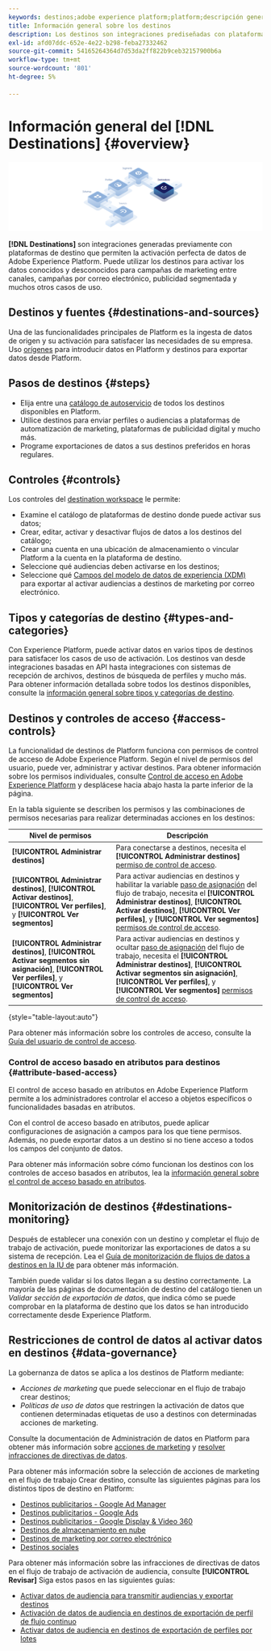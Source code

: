 ```yaml
---
keywords: destinos;adobe experience platform;platform;descripción general de destinos;activar datos;activar;
title: Información general sobre los destinos
description: Los destinos son integraciones prediseñadas con plataformas de destino que permiten la activación perfecta de datos de Adobe Experience Platform. Puede usar Destinos en Adobe Experience Platform para activar los datos conocidos y desconocidos para campañas de marketing entre canales, campañas por correo electrónico, publicidad segmentada y muchos otros casos de uso.
exl-id: afd07ddc-652e-4e22-b298-feba27332462
source-git-commit: 54165264364d7d53da2ff822b9ceb32157900b6a
workflow-type: tm+mt
source-wordcount: '801'
ht-degree: 5%

---
```


# Información general del [!DNL Destinations] {#overview}

![Titular de información general Destinos](./assets/overview/destinations-overview-banner.png)

**[!DNL Destinations]** son integraciones generadas previamente con plataformas de destino que permiten la activación perfecta de datos de Adobe Experience Platform. Puede utilizar los destinos para activar los datos conocidos y desconocidos para campañas de marketing entre canales, campañas por correo electrónico, publicidad segmentada y muchos otros casos de uso.

<div id="recs-overview-body-1"></div>
<div id="recs-overview-body-2"></div>
<div id="recs-overview-body-3"></div>
<div id="recs-overview-body-4"></div>
<div id="recs-overview-body-5"></div>
<div id="recs-overview-body-6"></div>

## Destinos y fuentes {#destinations-and-sources}

Una de las funcionalidades principales de Platform es la ingesta de datos de origen y su activación para satisfacer las necesidades de su empresa. Uso [orígenes](../sources/home.md) para introducir datos en Platform y destinos para exportar datos desde Platform.

## Pasos de destinos {#steps}

* Elija entre una [catálogo de autoservicio](./catalog/overview.md) de todos los destinos disponibles en Platform.
* Utilice destinos para enviar perfiles o audiencias a plataformas de automatización de marketing, plataformas de publicidad digital y mucho más.
* Programe exportaciones de datos a sus destinos preferidos en horas regulares.

## Controles {#controls}

Los controles del [destination workspace](./ui/destinations-workspace.md) le permite:

* Examine el catálogo de plataformas de destino donde puede activar sus datos;
* Crear, editar, activar y desactivar flujos de datos a los destinos del catálogo;
* Crear una cuenta en una ubicación de almacenamiento o vincular Platform a la cuenta en la plataforma de destino.
* Seleccione qué audiencias deben activarse en los destinos;
* Seleccione qué [Campos del modelo de datos de experiencia (XDM)](../xdm/home.md) para exportar al activar audiencias a destinos de marketing por correo electrónico.

## Tipos y categorías de destino {#types-and-categories}

Con Experience Platform, puede activar datos en varios tipos de destinos para satisfacer los casos de uso de activación. Los destinos van desde integraciones basadas en API hasta integraciones con sistemas de recepción de archivos, destinos de búsqueda de perfiles y mucho más. Para obtener información detallada sobre todos los destinos disponibles, consulte la [información general sobre tipos y categorías de destino](./destination-types.md).

## Destinos y controles de acceso {#access-controls}

La funcionalidad de destinos de Platform funciona con permisos de control de acceso de Adobe Experience Platform. Según el nivel de permisos del usuario, puede ver, administrar y activar destinos. Para obtener información sobre los permisos individuales, consulte [Control de acceso en Adobe Experience Platform](../access-control/home.md) y desplácese hacia abajo hasta la parte inferior de la página.

En la tabla siguiente se describen los permisos y las combinaciones de permisos necesarias para realizar determinadas acciones en los destinos:

| Nivel de permisos | Descripción |
| ---- | ---- |
| **[!UICONTROL Administrar destinos]** | Para conectarse a destinos, necesita el **[!UICONTROL Administrar destinos]** [permiso de control de acceso](/help/access-control/home.md#permissions). |
| **[!UICONTROL Administrar destinos]**, **[!UICONTROL Activar destinos]**, **[!UICONTROL Ver perfiles]**, y **[!UICONTROL Ver segmentos]** | Para activar audiencias en destinos y habilitar la variable [paso de asignación](ui/activate-batch-profile-destinations.md#mapping) del flujo de trabajo, necesita el **[!UICONTROL Administrar destinos]**, **[!UICONTROL Activar destinos]**, **[!UICONTROL Ver perfiles]**, y **[!UICONTROL Ver segmentos]** [permisos de control de acceso](/help/access-control/home.md#permissions). |
| **[!UICONTROL Administrar destinos]**, **[!UICONTROL Activar segmentos sin asignación]**, **[!UICONTROL Ver perfiles]**, y **[!UICONTROL Ver segmentos]** | Para activar audiencias en destinos y ocultar [paso de asignación](ui/activate-batch-profile-destinations.md#mapping) del flujo de trabajo, necesita el **[!UICONTROL Administrar destinos]**, **[!UICONTROL Activar segmentos sin asignación]**, **[!UICONTROL Ver perfiles]**, y **[!UICONTROL Ver segmentos]** [permisos de control de acceso](/help/access-control/home.md#permissions). |

{style="table-layout:auto"}

Para obtener más información sobre los controles de acceso, consulte la [Guía del usuario de control de acceso](../access-control/ui/overview.md).

### Control de acceso basado en atributos para destinos {#attribute-based-access}

El control de acceso basado en atributos en Adobe Experience Platform permite a los administradores controlar el acceso a objetos específicos o funcionalidades basadas en atributos.

Con el control de acceso basado en atributos, puede aplicar configuraciones de asignación a campos para los que tiene permisos. Además, no puede exportar datos a un destino si no tiene acceso a todos los campos del conjunto de datos.

Para obtener más información sobre cómo funcionan los destinos con los controles de acceso basados en atributos, lea la [información general sobre el control de acceso basado en atributos](../access-control/abac/overview.md#destinations).

## Monitorización de destinos {#destinations-monitoring}

Después de establecer una conexión con un destino y completar el flujo de trabajo de activación, puede monitorizar las exportaciones de datos a su sistema de recepción. Lea el [Guía de monitorización de flujos de datos a destinos en la IU de](/help/dataflows/ui/monitor-destinations.md) para obtener más información.

También puede validar si los datos llegan a su destino correctamente. La mayoría de las páginas de documentación de destino del catálogo tienen un *Validar sección de exportación de datos*, que indica cómo se puede comprobar en la plataforma de destino que los datos se han introducido correctamente desde Experience Platform.

## Restricciones de control de datos al activar datos en destinos {#data-governance}

La gobernanza de datos se aplica a los destinos de Platform mediante:

* *Acciones de marketing* que puede seleccionar en el flujo de trabajo crear destinos;
* *Políticas de uso de datos* que restringen la activación de datos que contienen determinadas etiquetas de uso a destinos con determinadas acciones de marketing.

Consulte la documentación de Administración de datos en Platform para obtener más información sobre [acciones de marketing](../data-governance/policies/overview.md) y [resolver infracciones de directivas de datos](../data-governance/enforcement/auto-enforcement.md).

Para obtener más información sobre la selección de acciones de marketing en el flujo de trabajo Crear destino, consulte las siguientes páginas para los distintos tipos de destino en Platform:

* [Destinos publicitarios - Google Ad Manager](./catalog/advertising/google-ad-manager.md)
* [Destinos publicitarios - Google Ads](./catalog/advertising/google-ads-destination.md)
* [Destinos publicitarios - Google Display &amp; Video 360](./catalog/advertising/google-dv360.md)
* [Destinos de almacenamiento en nube](./catalog/cloud-storage/overview.md)
* [Destinos de marketing por correo electrónico](./catalog/email-marketing/overview.md)
* [Destinos sociales](./catalog/social/overview.md)

Para obtener más información sobre las infracciones de directivas de datos en el flujo de trabajo de activación de audiencia, consulte **[!UICONTROL Revisar]** Siga estos pasos en las siguientes guías:

* [Activar datos de audiencia para transmitir audiencias y exportar destinos](./ui/activate-segment-streaming-destinations.md#review)
* [Activación de datos de audiencia en destinos de exportación de perfil de flujo continuo](./ui/activate-streaming-profile-destinations.md#review)
* [Activar datos de audiencia en destinos de exportación de perfiles por lotes](./ui/activate-batch-profile-destinations.md#review)
